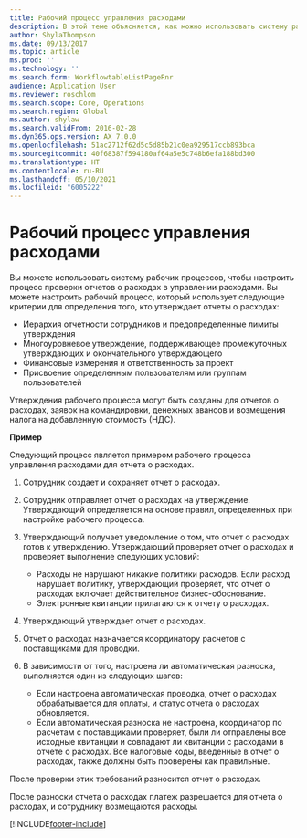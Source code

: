 ```yaml
---
title: Рабочий процесс управления расходами
description: В этой теме объясняется, как можно использовать систему рабочих процессов в Microsoft Dynamics 365 Finance, чтобы настроить процесс проверки отчетов о расходах в управлении расходами.
author: ShylaThompson
ms.date: 09/13/2017
ms.topic: article
ms.prod: ''
ms.technology: ''
ms.search.form: WorkflowtableListPageRnr
audience: Application User
ms.reviewer: roschlom
ms.search.scope: Core, Operations
ms.search.region: Global
ms.author: shylaw
ms.search.validFrom: 2016-02-28
ms.dyn365.ops.version: AX 7.0.0
ms.openlocfilehash: 51ac2712f62d5c5d85b21c0ea929517ccb893bca
ms.sourcegitcommit: 40f68387f594180af64a5e5c748b6efa188bd300
ms.translationtype: HT
ms.contentlocale: ru-RU
ms.lasthandoff: 05/10/2021
ms.locfileid: "6005222"
---
```

# <a name="expense-management-workflow"></a>Рабочий процесс управления расходами

Вы можете использовать систему рабочих процессов, чтобы настроить процесс проверки отчетов о расходах в управлении расходами. Вы можете настроить рабочий процесс, который использует следующие критерии для определения того, кто утверждает отчеты о расходах:

- Иерархия отчетности сотрудников и предопределенные лимиты утверждения
- Многоуровневое утверждение, поддерживающее промежуточных утверждающих и окончательного утверждающего
- Финансовые измерения и ответственность за проект
- Присвоение определенным пользователям или группам пользователей

Утверждения рабочего процесса могут быть созданы для отчетов о расходах, заявок на командировки, денежных авансов и возмещения налога на добавленную стоимость (НДС).

**Пример**

Следующий процесс является примером рабочего процесса управления расходами для отчета о расходах.

1. Сотрудник создает и сохраняет отчет о расходах.
2. Сотрудник отправляет отчет о расходах на утверждение. Утверждающий определяется на основе правил, определенных при настройке рабочего процесса.
3. Утверждающий получает уведомление о том, что отчет о расходах готов к утверждению. Утверждающий проверяет отчет о расходах и проверяет выполнение следующих условий:

    - Расходы не нарушают никакие политики расходов. Если расход нарушает политику, утверждающий проверяет, что отчет о расходах включает действительное бизнес-обоснование.
    - Электронные квитанции прилагаются к отчету о расходах.

4. Утверждающий утверждает отчет о расходах.
5. Отчет о расходах назначается координатору расчетов с поставщиками для проводки.
6. В зависимости от того, настроена ли автоматическая разноска, выполняется один из следующих шагов:

    - Если настроена автоматическая проводка, отчет о расходах обрабатывается для оплаты, и статус отчета о расходах обновляется.
    - Если автоматическая разноска не настроена, координатор по расчетам с поставщиками проверяет, были ли отправлены все исходные квитанции и совпадают ли квитанции с расходами в отчете о расходах. Все налоговые коды, введенные в отчет о расходах, также должны быть проверены как правильные.

После проверки этих требований разносится отчет о расходах.

После разноски отчета о расходах платеж разрешается для отчета о расходах, и сотруднику возмещаются расходы.


[!INCLUDE[footer-include](../includes/footer-banner.md)]